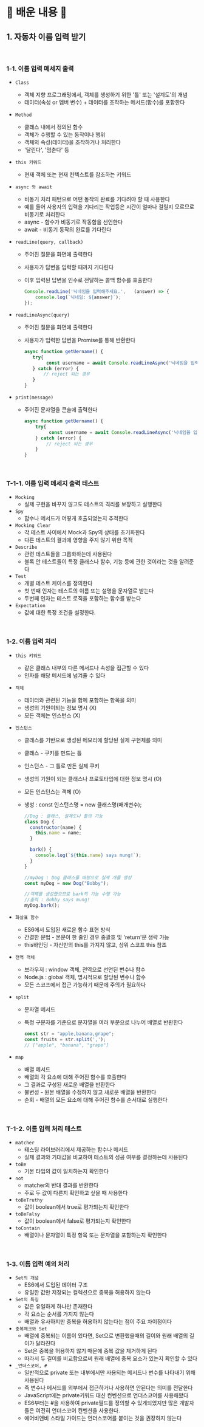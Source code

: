 # 📖 배운 내용 📖

## 1. 자동차 이름 입력 받기

<br>

### 1-1. 이름 입력 메세지 출력

- `Class`
  - 객체 지향 프로그래밍에서, 객체를 생성하기 위한 '틀' 또는 '설계도'의 개념
  - 데이터(속성 or 멤버 변수) + 데이터를 조작하는 메서드(함수)를 포함한다
- `Method`
  - 클래스 내에서 정의된 함수
  - 객체가 수행할 수 있는 동작이나 행위
  - 객체의 속성(데이터)을 조작하거나 처리한다
  - '달린다', '멈춘다' 등
- `this 키워드`
  - 현재 객체 또는 현재 컨텍스트를 참조하는 키워드
- `async 와 await`
  - 비동기 처리 패턴으로 어떤 동작의 완료를 기다려야 할 때 사용한다
  - 예를 들어 사용자의 입력을 기다리는 작업등은 시간이 얼마나 걸릴지 모르므로 비동기로 처리한다
  - async - 함수가 비동기로 작동함을 선언한다
  - await - 비동기 동작의 완료를 기다린다
- `readLine(query, callback)`
  - 주어진 질문을 화면에 출력한다
  - 사용자가 답변을 입력할 때까지 기다린다
  - 이후 입력된 답변을 인수로 전달하는 콜백 함수를 호출한다

    ``` javascript
    Console.readLine('닉네임을 입력해주세요.',   (answer) => {
        console.log(`닉네임: ${answer}`);
    });
    ```

- `readLineAsync(query)`
  - 주어진 질문을 화면에 출력한다
  - 사용자가 입력한 답변을 Promise를 통해 반환한다

     ``` javascript
    async function getUername() {
        try{
             const username = await Console.readLineAsync('닉네임을 입력해주세요.');
        } catch (error) {
            // reject 되는 경우
        }
    }
    ```

- `print(message)`
  - 주어진 문자열을 콘솔에 출력한다

    ``` javascript
    async function getUername() {
        try{
             const username = await Console.readLineAsync('닉네임을 입력해주세요.');
        } catch (error) {
            // reject 되는 경우
        }
    }
    ```

<br>

### T-1-1. 이름 입력 메세지 출력 테스트

- `Mocking`
  - 실제 구현을 바꾸지 않고도 테스트의 격리를 보장하고 실행한다
- `Spy`
  - 함수나 메서드가 어떻게 호출되었는지 추적한다
- `Mocking Clear`
  - 각 테스트 사이에서 Mock과 Spy의 상태를 초기화한다
  - 다른 테스트의 결과에 영향을 주지 않기 위한 목적
- `Describe`
  - 관련 테스트들을 그룹화하는데 사용된다
  - 블록 안 테스트들이 특정 클래스나 함수, 기능 등에 관한 것이라는 것을 알려준다
- `Test`
  - 개별 테스트 케이스를 정의한다
  - 첫 번째 인자는 테스트의 이름 또는 설명을 문자열로 받는다
  - 두번째 인자는 테스트 로직을 포함하는 함수를 받는다
- `Expectation`
  - 값에 대한 특정 조건을 설정한다.

<br>

### 1-2. 이름 입력 처리

- `this 키워드`
  - 같은 클래스 내부의 다른 메서드나 속성을 접근할 수 있다
  - 인자를 해당 메서드에 넘겨줄 수 있다
- `객체`
  - 데이터와 관련된 기능을 함께 포함하는 항목을 의미
  - 생성의 기원이되는 정보 명시 (X)
  - 모든 객체는 인스턴스 (X)
- `인스턴스`
  - 클래스를 기반으로 생성된 메모리에 할당된 실제 구현체를 의미
  - 클래스 - 쿠키를 만드는 틀
  - 인스턴스 - 그 틀로 만든 실제 쿠키
  - 생성의 기원이 되는 클래스나 프로토타입에 대한 정보 명시 (O)
  - 모든 인스턴스는 객체 (O)
  - 생성 : const 인스턴스명 = new 클래스명(매개변수);

    ``` javascript
    //Dog : 클래스, 설계도나 틀의 기능
    class Dog {
      constructor(name) {
        this.name = name;
      }

      bark() {
        console.log(`${this.name} says mung!`);
      }
    }

    //myDog : Dog 클래스를 바탕으로 실제 개를 생성
    const myDog = new Dog("Bobby");

    //객체를 생성했으므로 bark의 기능 수행 가능
    //출력 : Bobby says mung!
    myDog.bark();
    ```

- `화살표 함수`
  - ES6에서 도입된 새로운 함수 표현 방식
  - 간결한 문법 - 본문이 한 줄인 경우 중괄호 및 'return'문 생략 가능
  - this바인딩 - 자신만의 this를 가지지 않고, 상위 스코프 this 참조
- `전역 객체`
  - 브라우저 : window 객체, 전역으로 선언된 변수나 함수
  - Node.js : global 객체, 명시적으로 할당된 변수나 함수
  - 모든 스코프에서 접근 가능하기 때문에 주의가 필요하다
- `split`
  - 문자열 메서드
  - 특정 구분자를 기준으로 문자열을 여러 부분으로 나누어 배열로 반환한다

    ``` javascript
    const str = "apple,banana,grape";
    const fruits = str.split(',');
    // ["apple", "banana", "grape"]
    ```

- `map`
  - 배열 메서드
  - 배열의 각 요소에 대해 주어진 함수를 호출한다
  - 그 결과로 구성된 새로운 배열을 반환한다
  - 불변성 - 원본 배열을 수정하지 않고 새로운 배열을 반환한다
  - 순회 - 배열의 모든 요소에 대해 주어진 함수를 순서대로 실행한다

<br>

### T-1-2. 이름 입력 처리 테스트

- `matcher`
  - 테스팅 라이브러리에서 제공하는 함수나 메서드
  - 실제 결과와 기대값을 비교하여 테스트의 성공 여부를 결정하는데 사용된다
- `toBe`
  - 기본 타입의 값이 일치하는지 확인한다
- `not`
  - matcher의 반대 결과를 반환한다
  - 주로 두 값이 다른지 확인하고 싶을 때 사용한다
- `toBeTruthy`
  - 값이 boolean에서 true로 평가되는지 확인한다
- `toBeFalsy`
  - 값이 boolean에서 false로 평가되는지 확인한다
- `toContain`
  - 배열이나 문자열이 특정 항목 또는 문자열을 포함하는지 확인한다

<br>

### 1-3. 이름 입력 예외 처리

- `Set의 개념`
  - ES6에서 도입된 데이터 구조
  - 유일한 값만 저장되는 컬렉션으로 중복을 허용하지 않는다
- `Set의 특징`
  - 값은 유일하게 하나만 존재한다
  - 각 요소는 순서를 가지지 않는다
  - 배열과 유사하지만 중복을 허용하지 않는다는 점이 주요 차이점이다
- `중복체크와 Set`
  - 배열에 중복되는 이름이 있다면, Set으로 변환했을때의 길이와 원래 배열의 길이가 달라진다
  - Set은 중복을 허용하지 않기 때문에 중복 값을 제거하게 된다
  - 따라서 두 길이를 비교함으로써 원래 배열에 중복 요소가 있는지 확인할 수 있다
- `_언더스코어, #`
  - 일반적으로 private 또는 내부에서만 사용되는 메서드나 변수를 나타내기 위해 사용된다
  - 즉 변수나 메서드를 외부에서 접근하거나 사용하면 안된다는 의미를 전달한다
  - JavaScript에는 private키워드 대신 컨벤션으로 언더스코어를 사용해왔다
  - ES6부터는 #을 사용하여 private필드를 정의할 수 있게되었지만 많은 개발자들은 여전히 언더스코어 컨벤션을 사용한다.
  - 에어비앤비 스타일 가이드는 언더스코어를 붙이는 것을 권장하지 않는다